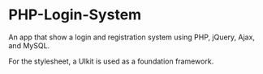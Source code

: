 # PHP-Login-System

An app that show a login and registration system using PHP, jQuery, Ajax, and MySQL. 

For the stylesheet, a UIkit is used as a foundation framework. 
